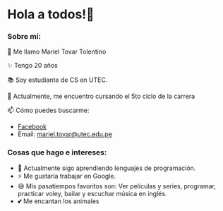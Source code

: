 # Hola a todos!👋

<!--
**MarielUTEC/MarielUTEC** is a ✨ _special_ ✨ repository because its `README.md` (this file) appears on your GitHub profile.
--> 
### Sobre mí:
<!--
-->
👋 Me llamo Mariel Tovar Tolentino

✨ Tengo 20 años

📚 Soy estudiante de CS en UTEC.

📂 Actualmente, me encuentro cursando el 5to ciclo de la carrera

📫 Cómo puedes buscarme: 
- [Facebook](https://www.facebook.com/MarielTovarTolentino/)
- Email: mariel.tovar@utec.edu.pe

### Cosas que hago e intereses:
- 🌱 Actualmente sigo aprendiendo lenguajes de programación.
- ⚡ Me gustaría trabajar en Google.
- 😄 Mis pasatiempos favoritos son: Ver películas y series, programar, practicar voley, bailar y escuchar música en inglés.
- 💕 Me encantan los animales

<!--

  

